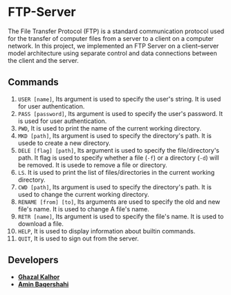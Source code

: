 # FTP-Server

The File Transfer Protocol (FTP) is a standard communication protocol used for the transfer of computer files from a server to a client on a computer network. 
In this project, we implemented an FTP Server on a client–server model architecture using separate control and data connections between the client and the server. 

## Commands

1. `USER [name]`, Its argument is used to specify the user's string. It is used for user authentication.
2. `PASS [password]`, Its argument is used to specify the user's password. It is used for user authentication.
3. `PWD`, It is used to print the name of the current working directory.
4. `MKD [path]`, Its argument is used to specify the directory's path. It is usede to create a new directory.
5. `DELE [flag] [path]`, Its argument is used to specify the file/directory's path. It flag is used to specify whether a file (`-f`) or a directory (`-d`) will be removed. It is usede to remove a file or directory.
6. `LS`. It is used to print the list of files/directories in the current working directory.
7. `CWD [path]`, Its argument is used to specify the directory's path. It is used to change the current working directory.
8. `RENAME [from] [to]`, Its arguments are used to specify the old and new file's name. It is used to change A file's name.
9. `RETR [name]`, Its argument is used to specify the file's name. It is used to download a file.
10. `HELP`, It is used to display information about builtin commands.
11. `QUIT`, It is used to sign out from the server.

## Developers

* [**Ghazal Kalhor**](https://github.com/kalhorghazal)
* [**Amin Baqershahi**](https://github.com/aminb7)
